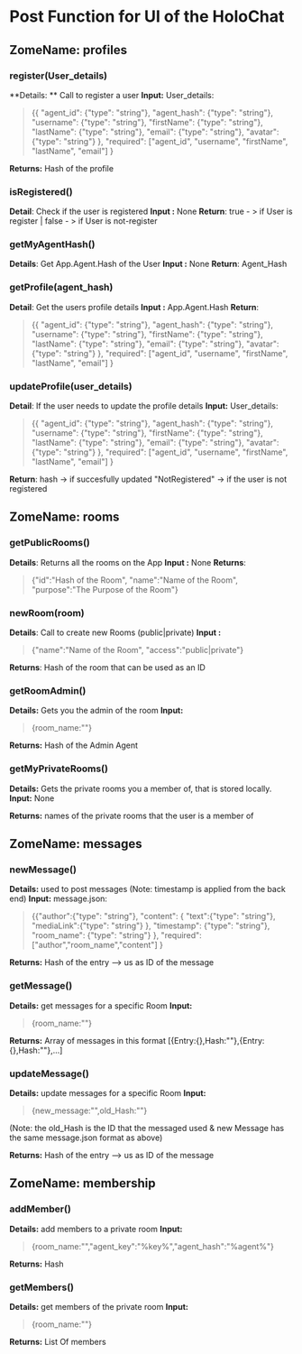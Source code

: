 # Post Function for UI of the HoloChat

## ZomeName:  profiles

### register(User_details)
**Details: ** Call to register a user
**Input:**
User_details:
> {{
    "agent_id": {"type": "string"},
    "agent_hash": {"type": "string"},
    "username": {"type": "string"},
    "firstName": {"type": "string"},
    "lastName": {"type": "string"},
    "email": {"type": "string"},
    "avatar": {"type": "string"}
  },
    "required": ["agent_id", "username", "firstName", "lastName", "email"]
}

**Returns:** Hash of the profile


### isRegistered()
**Detail**: Check if the user is registered
**Input :** None
**Return**: true - > if User is register | false - > if User is not-register

### getMyAgentHash()
**Details**: Get App.Agent.Hash of the User
**Input :** None
**Return**: Agent_Hash


### getProfile(agent_hash)
**Detail**: Get the users profile details
**Input :** App.Agent.Hash
**Return**:
> {{
    "agent_id": {"type": "string"},
    "agent_hash": {"type": "string"},
    "username": {"type": "string"},
    "firstName": {"type": "string"},
    "lastName": {"type": "string"},
    "email": {"type": "string"},
    "avatar": {"type": "string"}
  },
    "required": ["agent_id", "username", "firstName", "lastName", "email"]
}


### updateProfile(user_details)
**Detail**: If the user needs to update the profile details
**Input:**
 User_details:
> {{
    "agent_id": {"type": "string"},
    "agent_hash": {"type": "string"},
    "username": {"type": "string"},
    "firstName": {"type": "string"},
    "lastName": {"type": "string"},
    "email": {"type": "string"},
    "avatar": {"type": "string"}
  },
    "required": ["agent_id", "username", "firstName", "lastName", "email"]
}

**Return**: hash -> if succesfully updated
        "NotRegistered" -> if the user is not registered


## ZomeName: rooms

### getPublicRooms()
**Details**: Returns all the rooms on the App
**Input :** None
**Returns**:
>   {"id":"Hash of the Room",
      "name":"Name of the Room",
      "purpose":"The Purpose of the Room"}

### newRoom(room)
**Details**: Call to create new Rooms (public|private)
**Input :**
> {"name":"Name of the Room",
        "access":"public|private"}

**Returns**: Hash of the room that can be used as an ID

### getRoomAdmin()
**Details:** Gets you the admin of the room
**Input:**
>{room_name:""}

**Returns:** Hash of the Admin Agent


### getMyPrivateRooms()
**Details:** Gets the private rooms you a member of, that is stored locally.
**Input:** None

**Returns:** names of the private rooms that the user is a member of



## ZomeName: messages

### newMessage()
**Details:** used to post messages (Note: timestamp is applied from the back end)
**Input:**
message.json:
>  {{"author":{"type": "string"},
		"content": {
	         "text":{"type": "string"},
				"mediaLink":{"type": "string"}
			},
		"timestamp": {"type": "string"},
		"room_name": {"type": "string"}
	},
    "required": ["author","room_name","content"]
}

**Returns:** Hash of the entry --> us as ID of the message

### getMessage()
**Details:** get messages for a specific Room
**Input:**
> {room_name:""}

**Returns:** Array of messages in this format [{Entry:{},Hash:""},{Entry:{},Hash:""},...]


### updateMessage()
**Details:** update messages for a specific Room
**Input:**
>{new_message:"",old_Hash:""}

(Note: the old_Hash is the ID that the messaged used & new Message has the same message.json format as above)

**Returns:** Hash of the entry --> us as ID of the message


## ZomeName: membership

### addMember()
**Details:** add members to a private room
**Input:**
> {room_name:"","agent_key":"%key%","agent_hash":"%agent%"}

**Returns:** Hash

### getMembers()
**Details:** get members of the private room
**Input:**
> {room_name:""}

**Returns:** List Of members
